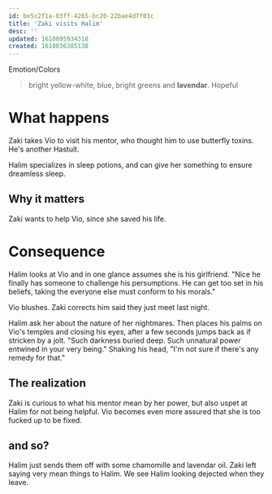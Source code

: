 ```yaml
---
id: be5c2f1a-03ff-4265-bc20-22bae4d7f03c
title: 'Zaki visits Halim'
desc: ''
updated: 1618095934318
created: 1618036385138
---
```

Emotion/Colors
> bright yellow-white, blue, bright greens and **lavendar**. Hopeful

# What happens
Zaki takes Vio to visit his mentor, who thought him to use butterfly toxins. He's another Hastuit.

Halim specializes in sleep potions, and can give her something to ensure dreamless sleep.

##  Why it matters
Zaki wants to help Vio, since she saved his life.

# Consequence
Halim looks at Vio and in one glance assumes she is his girlfriend. "Nice he finally has someone to challenge his persumptions. He can get too set in his beliefs, taking the everyone else must conform to his morals."

Vio blushes. Zaki corrects him said they just meet last night.

Halim ask her about the nature of her nightmares. Then places his palms on Vio's temples and closing his eyes, after a few seconds jumps back as if stricken by a jolt. "Such darkness buried deep. Such unnatural power entwined in your very being." Shaking his head, "I'm not sure if there's any remedy for that."

## The realization
Zaki is curious to what his mentor mean by her power, but also uspet at Halim for not being helpful.
Vio becomes even more assured that she is too fucked up to be fixed.

## and so?
Halim just sends them off with some chamomille and lavendar oil.
Zaki left saying very mean things to Halim. We see Halim looking dejected when they leave.
